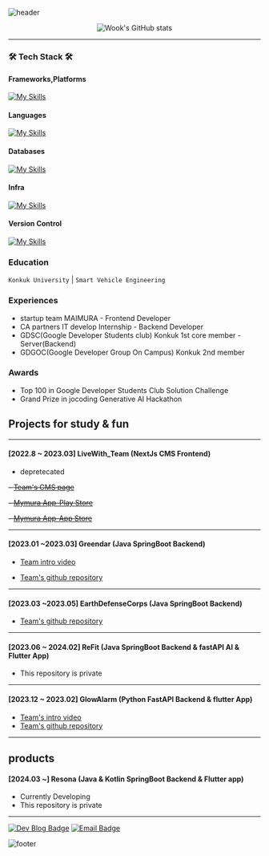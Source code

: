 ![header](https://capsule-render.vercel.app/api?type=transparent&color=gradient&height=200&section=header&text=Speculating%Wook&fontSize=50&fontColor=2E8B57)

<div>

<div align="center">

![Wook's GitHub stats](https://github-readme-stats.vercel.app/api?username=speculatingwook&show_icons=true&theme=vue-dark)

</div>



------


### 🛠 Tech Stack 🛠

#### Frameworks,Platforms
[![My Skills](https://skillicons.dev/icons?i=spring,nextjs)](https://skillicons.dev)<br>



#### Languages
[![My Skills](https://skillicons.dev/icons?i=java,javascript,python)](https://skillicons.dev)<br>


#### Databases
[![My Skills](https://skillicons.dev/icons?i=mysql,mongo)](https://skillicons.dev)<br>


#### Infra
[![My Skills](https://skillicons.dev/icons?i=aws,gcp,docker,githubactions)](https://skillicons.dev)<br>




#### Version Control
[![My Skills](https://skillicons.dev/icons?i=git,github)](https://skillicons.dev)<br>

</div>


### Education
`Konkuk University` | `Smart Vehicle Engineering`

### Experiences
- startup team MAIMURA - Frontend Developer
- CA partners IT develop Internship - Backend Developer
- GDSC(Google Developer Students club) Konkuk 1st core member - Server(Backend)
- GDGOC(Google Developer Group On Campus) Konkuk 2nd member

### Awards
- Top 100 in Google Developer Students Club Solution Challenge
- Grand Prize in jocoding Generative AI Hackathon

## Projects for study & fun

----------
#### [2022.8 ~ 2023.03] LiveWith_Team (NextJs CMS Frontend)

- depretecated

~~- [Team's CMS page](https://cms.livewithtogether.com/authentication/login?returnUrl=%2F)~~

~~- [Mymura App-Play Store](https://play.google.com/store/apps/details?id=com.livewithtogether.nyam)~~   

~~- [Mymura App-App Store](https://apps.apple.com/kr/app/%EB%83%A0-nyam/id6443465109)~~

-----------

#### [2023.01 ~2023.03] Greendar (Java SpringBoot Backend)

- [Team intro video](https://www.youtube.com/watch?v=aUiaK_zgogw)

- [Team's github repository](https://github.com/Team-Greendar/GreendarServer)

-----------

#### [2023.03 ~2023.05] EarthDefenseCorps (Java SpringBoot Backend)

- [Team's github repository](https://github.com/EarthDefenseCorps/earth-defense-corps-backend)

-------


#### [2023.06 ~ 2024.02] ReFit (Java SpringBoot Backend & fastAPI AI & Flutter App)
- This repository is private

--------

#### [2023.12 ~ 2023.02] GlowAlarm (Python FastAPI Backend & flutter App)
- [Team's intro video](https://www.youtube.com/watch?v=2ticysXQrvU)
- [Team's github repository](https://github.com/sound-light)

---------
## products

#### [2024.03 ~] Resona (Java & Kotlin SpringBoot Backend & Flutter app)
- Currently Developing
- This repository is private

-------

[![Dev Blog Badge](http://img.shields.io/badge/Tech%20Blog-11B48A?style=flat&logo=Vimeo&logoColor=white)](https://blog-full-of-desire-v3.vercel.app) [![Email Badge](http://img.shields.io/badge/-Gmail-orange?style=flat&logo=Gmail&logoColor=white)](mailto:bwook9908@gmail.com)

![footer](https://capsule-render.vercel.app/api?type=waving&color=2E8B57&height=200&section=footer)
</box>

